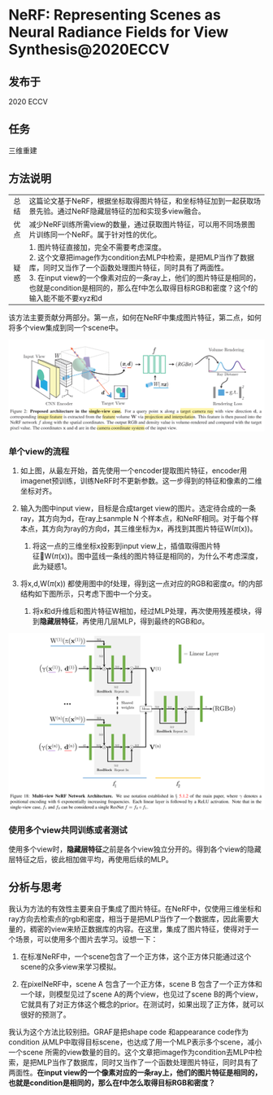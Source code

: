# NeRF: Representing Scenes as Neural Radiance Fields for View Synthesis@2020ECCV

## 发布于

2020 ECCV 

## 任务

三维重建

## 方法说明

| | |
|  :----:  | :----  |
| 总结  | 这篇论文基于NeRF，根据坐标取得图片特征，和坐标特征加到一起获取场景先验。通过NeRF隐藏层特征的加和实现多view融合。 |
| 优点  | 减少NeRF训练所需view的数量，通过获取图片特征，可以用不同场景图片训练同一个NeRF。属于针对性的优化。 |
| 疑惑  | 1. 图片特征直接加，完全不需要考虑深度。<br>  2. 这个文章把image作为condition去MLP中检索，是把MLP当作了数据库，同时又当作了一个函数处理图片特征，同时具有了两面性。<br>3. 在input view的一个像素对应的一条ray上，他们的图片特征是相同的，也就是condition是相同的，那么在f中怎么取得目标RGB和密度？这个f的输入能不能不要xyz和d|


该方法主要贡献分两部分。第一点，如何在NeRF中集成图片特征，第二点，如何将多个view集成到同一个scene中。

![avatar](./images/singleViewCase.png)

### 单个view的流程

1. 如上图，从最左开始，首先使用一个encoder提取图片特征，encoder用imagenet预训练，训练NeRF时不更新参数。这一步得到的特征和像素的二维坐标对齐。

2. 输入为图中input view，目标是合成target view的图片。选定待合成的一条ray，其方向为d，在ray上sanmple N 个样本点，和NeRF相同。对于每个样本点，其方向为ray的方向d，其三维坐标为x，再找到其图片特征W($\pi$(x))。
   1. 将这一点的三维坐标x投影到input view上，插值取得图片特征W($\pi$(x))。图中蓝线一条线的图片特征是相同的，为什么不考虑深度，此为疑惑1。

3. 将x,d,W($\pi$(x)) 都使用图中的f处理，得到这一点对应的RGB和密度$\sigma$。f的内部结构如下图所示，只考虑下图中一个分支。
   1. 将x和d升维后和图片特征W相加，经过MLP处理，再次使用残差模块，得到<strong>隐藏层特征</strong>，再使用几层MLP，得到最终的RGB和$\sigma$。

![avatar](./images/fInternel.png)

### 使用多个view共同训练或者测试

使用多个view时，<strong>隐藏层特征</strong>之前是各个view独立分开的。得到各个view的隐藏层特征之后，彼此相加做平均，再使用后续的MLP。

## 分析与思考

我认为方法的有效性主要来自于集成了图片特征。在NeRF中，仅使用三维坐标和ray方向去检索点的rgb和密度，相当于是把MLP当作了一个数据库，因此需要大量的，稠密的view来矫正数据库的内容。在这里，集成了图片特征，使得对于一个场景，可以使用多个图片去学习。设想一下：

1. 在标准NeRF中，一个scene包含了一个正方体，这个正方体只能通过这个scene的众多view来学习模拟。

2. 在pixelNeRF中，scene A 包含了一个正方体，scene B 包含了一个正方体和一个球，则模型见过了scene A的两个view，也见过了scene B的两个view，它就具有了对正方体这个概念的prior。在测试时，如果出现了正方体，就可以很好的预测了。

我认为这个方法比较别扭。GRAF是把shape code 和appearance code作为condition 从MLP中取得目标scene，也达成了用一个MLP表示多个scene，减小一个scene 所需的view数量的目的。这个文章把image作为condition去MLP中检索，是把MLP当作了数据库，同时又当作了一个函数处理图片特征，同时具有了两面性。<strong>在input view的一个像素对应的一条ray上，他们的图片特征是相同的，也就是condition是相同的，那么在f中怎么取得目标RGB和密度？</strong>